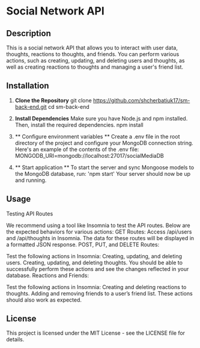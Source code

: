 # Social Network API

## Description

This is a social network API that allows you to interact with user data, thoughts, reactions to thoughts, and friends. You can perform various actions, such as creating, updating, and deleting users and thoughts, as well as creating reactions to thoughts and managing a user's friend list.

## Installation

1. **Clone the Repository**
   git clone https://github.com/shcherbatiuk17/sm-back-end.git
   cd sm-back-end

2. **Install Dependencies**
    Make sure you have Node.js and npm installed. Then, install the required dependencies.
    npm install

3. ** Configure environment variables **
    Create a .env file in the root directory of the project and configure your MongoDB connection string. Here's an example of the contents of the .env file:
    MONGODB_URI=mongodb://localhost:27017/socialMediaDB

4. ** Start application **
    To start the server and sync Mongoose models to the MongoDB database, run:
    'npm start'
    Your server should now be up and running.

## Usage 
Testing API Routes

We recommend using a tool like Insomnia to test the API routes. Below are the expected behaviors for various actions:
GET Routes:
Access /api/users and /api/thoughts in Insomnia.
The data for these routes will be displayed in a formatted JSON response.
POST, PUT, and DELETE Routes:

Test the following actions in Insomnia:
Creating, updating, and deleting users.
Creating, updating, and deleting thoughts.
You should be able to successfully perform these actions and see the changes reflected in your database.
Reactions and Friends:

Test the following actions in Insomnia:
Creating and deleting reactions to thoughts.
Adding and removing friends to a user’s friend list.
These actions should also work as expected.

## License
This project is licensed under the MIT License - see the LICENSE file for details.